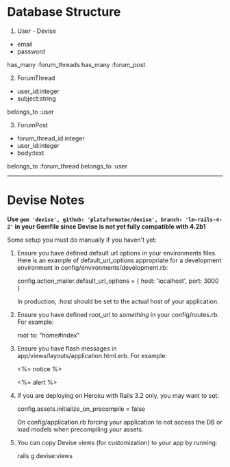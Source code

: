 # Database Structure

1. User - Devise
* email
* password

has_many :forum_threads
has_many :forum_post

2. ForumThread

* user_id:integer
* subject:string

belongs_to :user

3. ForumPost

* forum_thread_id:integer
* user_id:integer
* body:text

belongs_to :forum_thread
belongs_to :user



--------------------------------

# Devise Notes

**Use `gem 'devise', github: 'plataformatec/devise', branch: 'lm-rails-4-2'` in your Gemfile since Devise is not yet fully compatible with 4.2b1**

Some setup you must do manually if you haven't yet:

  1. Ensure you have defined default url options in your environments files. Here
     is an example of default_url_options appropriate for a development environment
     in config/environments/development.rb:

       config.action_mailer.default_url_options = { host: 'localhost', port: 3000 }

     In production, :host should be set to the actual host of your application.

  2. Ensure you have defined root_url to *something* in your config/routes.rb.
     For example:

       root to: "home#index"

  3. Ensure you have flash messages in app/views/layouts/application.html.erb.
     For example:

       <p class="notice"><%= notice %></p>
       <p class="alert"><%= alert %></p>

  4. If you are deploying on Heroku with Rails 3.2 only, you may want to set:

       config.assets.initialize_on_precompile = false

     On config/application.rb forcing your application to not access the DB
     or load models when precompiling your assets.

  5. You can copy Devise views (for customization) to your app by running:

       rails g devise:views
